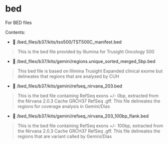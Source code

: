 # bed

For BED files

Contents:

* :sleeping_bed: /bed_files/b37/kits/tso500/TST500C_manifest.bed
> This is the bed file provided by Illumina for Trusight Oncology 500
* :sleeping_bed: /bed_files/b37/kits/gemini/regions.unique_sorted_merged_5bp.bed
> This bed file is based on Illimina Trusight Expanded clinical exome but delineates that regions that are analysed by CUH
* :sleeping_bed: /bed_files/b37/kits/gemini/refseq_nirvana_203.bed
> This is the bed file containing RefSeq exons +/- 0bp, extracted from the Nirvana 2.0.3 Cache GRCH37 RefSeq .gff. This file delineates the regions for coverage analysis in Gemini/Dias
* :sleeping_bed: /bed_files/b37/kits/gemini/refseq_nirvana_203_100bp_flank.bed
> This is the bed file containing RefSeq exons +/- 100bp, extracted from the Nirvana 2.0.3 Cache GRCH37 RefSeq .gff. This file delineates the regions that are variant called by Gemini/Dias
